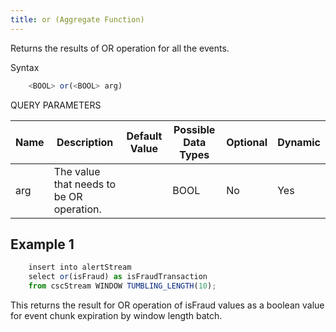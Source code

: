 ```yaml
---
title: or (Aggregate Function)
---
```


Returns the results of OR operation for all the events.

Syntax

```js
    <BOOL> or(<BOOL> arg)
```

QUERY PARAMETERS

| Name | Description                              | Default Value | Possible Data Types | Optional | Dynamic |
|------|------------------------------------------|---------------|---------------------|----------|---------|
| arg  | The value that needs to be OR operation. |               | BOOL                | No       | Yes     |

## Example 1

```js
    insert into alertStream
    select or(isFraud) as isFraudTransaction
    from cscStream WINDOW TUMBLING_LENGTH(10);
```

This returns the result for OR operation of isFraud values as a boolean value for event chunk expiration by window length batch.